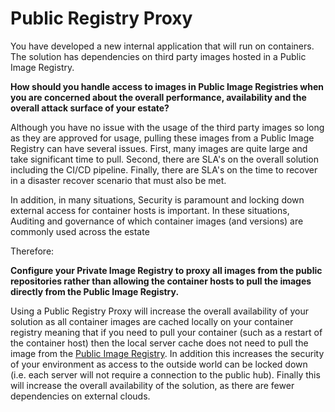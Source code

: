 # Public Registry Proxy

You have developed a new internal application that will run on containers.  The solution has dependencies on third party images hosted in a Public Image Registry.

**How should you handle access to images in Public Image Registries when you are concerned about the overall performance, availability and the overall attack surface of your estate?**

Although you have no issue with the usage of the third party images so long as they are approved for usage, pulling these images from a Public Image Registry can have several issues.  First, many images are quite large and take significant time to pull.  Second, there are SLA's on the overall solution including the CI/CD pipeline.  Finally, there are SLA's on the time to recover in a disaster recover scenario that must also be met.

In addition, in many situations, Security is paramount and locking down external access for container hosts is important.  In these situations, Auditing and governance of which container images (and versions) are commonly used across the estate

Therefore:

**Configure your Private Image Registry to proxy all images from the public repositories rather than allowing the container hosts to pull the images directly from the Public Image Registry.**

Using a Public Registry Proxy will increase the overall availability of your solution as all container images are cached locally on your container registry meaning that if you need to pull your container (such as a restart of the container host) then the local server cache does not need to pull the image from the [Public Image Registry](public-image-registry.md).  In addition this increases the security of your environment as access to the outside world can be locked down (i.e. each server will not require a connection to the public hub).  Finally this will increase the overall availability of the solution, as there are fewer dependencies on external clouds.

